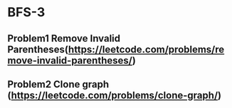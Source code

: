 # BFS-3

## Problem1 Remove Invalid Parentheses(https://leetcode.com/problems/remove-invalid-parentheses/)


## Problem2 Clone graph (https://leetcode.com/problems/clone-graph/)


